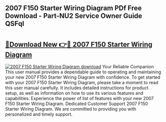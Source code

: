 ## 2007 F150 Starter Wiring Diagram PDf Free Download - Part-NU2 Service Owner Guide QSFql

# <h2><a href="http://dfr4vy.blite.top/?on=2007+F150+Starter+Wiring+Diagram">🔗Download New 👉🔴 2007 F150 Starter Wiring Diagram</a></h2>

[![2007 F150 Starter Wiring Diagram download](https://i.imgur.com/lujVjoI.png)](http://dfr4vy.blite.top/?on=2007+F150+Starter+Wiring+Diagram)
Your Reliable Companion This user manual provides a dependable guide to operating and maintaining your new 2007 F150 Starter Wiring Diagram with confidence. To get started with your 2007 F150 Starter Wiring Diagram, please take a moment to read this user manual carefully. It includes detailed instructions for product setup, as well as information on how to use its various features and capabilities. Experience the power of list of features with your new 2007 F150 Starter Wiring Diagram. Dedicated Customer Support 2007 F150 Starter Wiring Diagram. We are committed to providing you with personalized and timely support.
